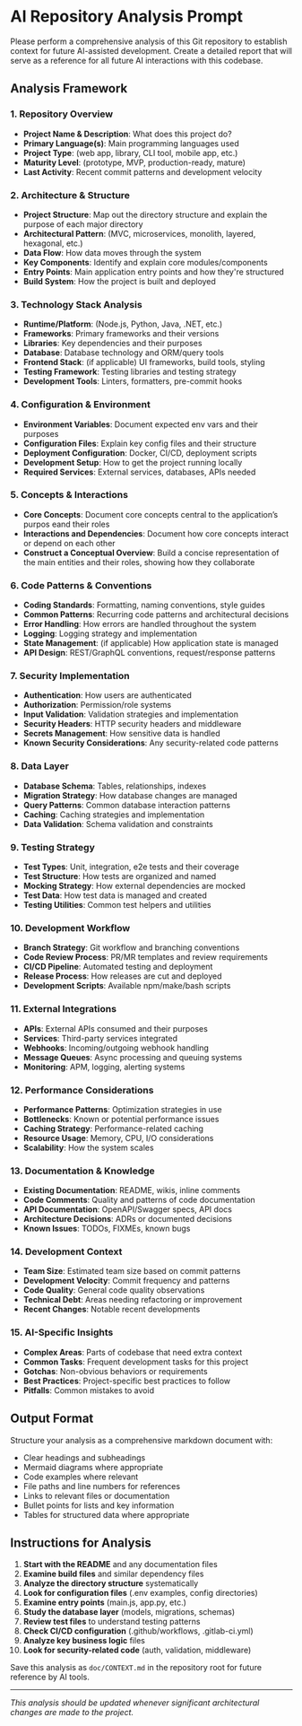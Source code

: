 # AI Repository Analysis Prompt

Please perform a comprehensive analysis of this Git repository to establish context for future AI-assisted development. Create a detailed report that will serve as a reference for all future AI interactions with this codebase.

## Analysis Framework

### 1. Repository Overview
- **Project Name & Description**: What does this project do?
- **Primary Language(s)**: Main programming languages used
- **Project Type**: (web app, library, CLI tool, mobile app, etc.)
- **Maturity Level**: (prototype, MVP, production-ready, mature)
- **Last Activity**: Recent commit patterns and development velocity

### 2. Architecture & Structure
- **Project Structure**: Map out the directory structure and explain the purpose of each major directory
- **Architectural Pattern**: (MVC, microservices, monolith, layered, hexagonal, etc.)
- **Data Flow**: How data moves through the system
- **Key Components**: Identify and explain core modules/components
- **Entry Points**: Main application entry points and how they're structured
- **Build System**: How the project is built and deployed

### 3. Technology Stack Analysis
- **Runtime/Platform**: (Node.js, Python, Java, .NET, etc.)
- **Frameworks**: Primary frameworks and their versions
- **Libraries**: Key dependencies and their purposes
- **Database**: Database technology and ORM/query tools
- **Frontend Stack**: (if applicable) UI frameworks, build tools, styling
- **Testing Framework**: Testing libraries and testing strategy
- **Development Tools**: Linters, formatters, pre-commit hooks

### 4. Configuration & Environment
- **Environment Variables**: Document expected env vars and their purposes
- **Configuration Files**: Explain key config files and their structure
- **Deployment Configuration**: Docker, CI/CD, deployment scripts
- **Development Setup**: How to get the project running locally
- **Required Services**: External services, databases, APIs needed

### 5. Concepts & Interactions
- **Core Concepts**: Document core concepts central to the application’s purpos eand their roles
- **Interactions and Dependencies**: Document how core concepts interact or depend on each other
- **Construct a Conceptual Overview**: Build a concise representation of the main entities and their roles, showing how they collaborate

### 6. Code Patterns & Conventions
- **Coding Standards**: Formatting, naming conventions, style guides
- **Common Patterns**: Recurring code patterns and architectural decisions
- **Error Handling**: How errors are handled throughout the system
- **Logging**: Logging strategy and implementation
- **State Management**: (if applicable) How application state is managed
- **API Design**: REST/GraphQL conventions, request/response patterns

### 7. Security Implementation
- **Authentication**: How users are authenticated
- **Authorization**: Permission/role systems
- **Input Validation**: Validation strategies and implementation
- **Security Headers**: HTTP security headers and middleware
- **Secrets Management**: How sensitive data is handled
- **Known Security Considerations**: Any security-related code patterns

### 8. Data Layer
- **Database Schema**: Tables, relationships, indexes
- **Migration Strategy**: How database changes are managed
- **Query Patterns**: Common database interaction patterns
- **Caching**: Caching strategies and implementation
- **Data Validation**: Schema validation and constraints

### 9. Testing Strategy
- **Test Types**: Unit, integration, e2e tests and their coverage
- **Test Structure**: How tests are organized and named
- **Mocking Strategy**: How external dependencies are mocked
- **Test Data**: How test data is managed and created
- **Testing Utilities**: Common test helpers and utilities

### 10. Development Workflow
- **Branch Strategy**: Git workflow and branching conventions
- **Code Review Process**: PR/MR templates and review requirements
- **CI/CD Pipeline**: Automated testing and deployment
- **Release Process**: How releases are cut and deployed
- **Development Scripts**: Available npm/make/bash scripts

### 11. External Integrations
- **APIs**: External APIs consumed and their purposes
- **Services**: Third-party services integrated
- **Webhooks**: Incoming/outgoing webhook handling
- **Message Queues**: Async processing and queuing systems
- **Monitoring**: APM, logging, alerting systems

### 12. Performance Considerations
- **Performance Patterns**: Optimization strategies in use
- **Bottlenecks**: Known or potential performance issues
- **Caching Strategy**: Performance-related caching
- **Resource Usage**: Memory, CPU, I/O considerations
- **Scalability**: How the system scales

### 13. Documentation & Knowledge
- **Existing Documentation**: README, wikis, inline comments
- **Code Comments**: Quality and patterns of code documentation
- **API Documentation**: OpenAPI/Swagger specs, API docs
- **Architecture Decisions**: ADRs or documented decisions
- **Known Issues**: TODOs, FIXMEs, known bugs

### 14. Development Context
- **Team Size**: Estimated team size based on commit patterns
- **Development Velocity**: Commit frequency and patterns
- **Code Quality**: General code quality observations
- **Technical Debt**: Areas needing refactoring or improvement
- **Recent Changes**: Notable recent developments

### 15. AI-Specific Insights
- **Complex Areas**: Parts of codebase that need extra context
- **Common Tasks**: Frequent development tasks for this project
- **Gotchas**: Non-obvious behaviors or requirements
- **Best Practices**: Project-specific best practices to follow
- **Pitfalls**: Common mistakes to avoid

## Output Format

Structure your analysis as a comprehensive markdown document with:
- Clear headings and subheadings
- Mermaid diagrams where appropriate
- Code examples where relevant
- File paths and line numbers for references
- Links to relevant files or documentation
- Bullet points for lists and key information
- Tables for structured data where appropriate

## Instructions for Analysis

1. **Start with the README** and any documentation files
2. **Examine build files** and similar dependency files
3. **Analyze the directory structure** systematically
4. **Look for configuration files** (.env examples, config directories)
5. **Examine entry points** (main.js, app.py, etc.)
6. **Study the database layer** (models, migrations, schemas)
7. **Review test files** to understand testing patterns
8. **Check CI/CD configuration** (.github/workflows, .gitlab-ci.yml)
9. **Analyze key business logic** files
10. **Look for security-related code** (auth, validation, middleware)

Save this analysis as `doc/CONTEXT.md` in the repository root for future reference by AI tools.

---

*This analysis should be updated whenever significant architectural changes are made to the project.*
